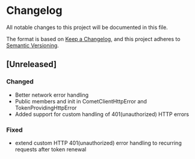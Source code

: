 # Changelog
All notable changes to this project will be documented in this file.

The format is based on [Keep a Changelog](https://keepachangelog.com/en/1.0.0/),
and this project adheres to [Semantic Versioning](https://semver.org/spec/v2.0.0.html).

## [Unreleased]

### Changed
 - Better network error handling
 - Public members and init in CometClientHttpError and TokenProvidingHttpError
 - Added support for custom handling of 401(unauthorized) HTTP errors 

### Fixed
 - extend custom HTTP 401(unauthorized) error handling to recurring requests after token renewal
